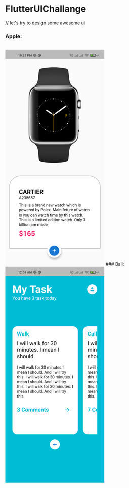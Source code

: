 # FlutterUIChallange
// let's try to design some awesome ui

### Apple:
<br/>
<img src="https://raw.githubusercontent.com/thetahmeed/FlutterUIChallange/main/apple/apple.png" height="680">
### Ball:
<br/>
<img src="https://raw.githubusercontent.com/thetahmeed/FlutterUIChallange/main/apple/ball.png" height="680">
